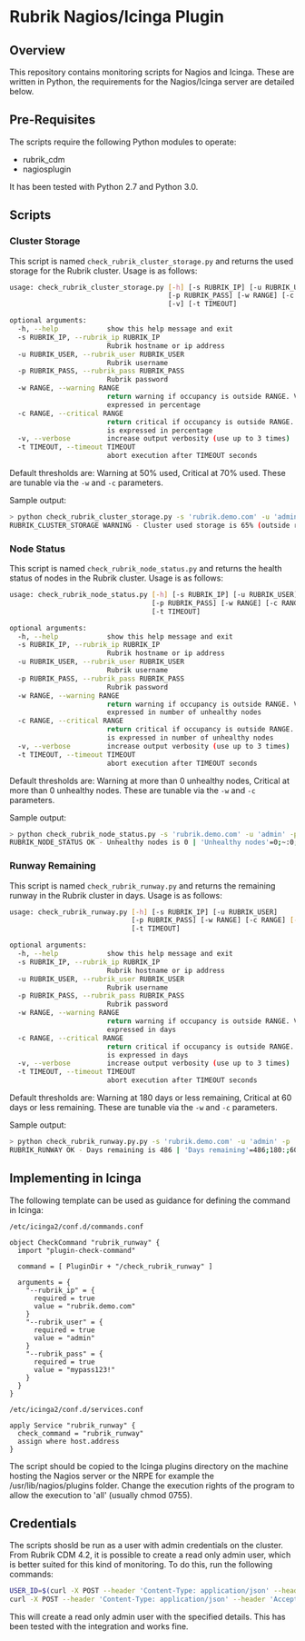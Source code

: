 # Rubrik Nagios/Icinga Plugin

## Overview

This repository contains monitoring scripts for Nagios and Icinga. These are written in Python, the requirements for the Nagios/Icinga server are detailed below.

## Pre-Requisites

The scripts require the following Python modules to operate:

* rubrik_cdm
* nagiosplugin

It has been tested with Python 2.7 and Python 3.0.

## Scripts

### Cluster Storage

This script is named `check_rubrik_cluster_storage.py` and returns the used storage for the Rubrik cluster. Usage is as follows:

```bash
usage: check_rubrik_cluster_storage.py [-h] [-s RUBRIK_IP] [-u RUBRIK_USER]
                                       [-p RUBRIK_PASS] [-w RANGE] [-c RANGE]
                                       [-v] [-t TIMEOUT]

optional arguments:
  -h, --help            show this help message and exit
  -s RUBRIK_IP, --rubrik_ip RUBRIK_IP
                        Rubrik hostname or ip address
  -u RUBRIK_USER, --rubrik_user RUBRIK_USER
                        Rubrik username
  -p RUBRIK_PASS, --rubrik_pass RUBRIK_PASS
                        Rubrik password
  -w RANGE, --warning RANGE
                        return warning if occupancy is outside RANGE. Value is
                        expressed in percentage
  -c RANGE, --critical RANGE
                        return critical if occupancy is outside RANGE. Value
                        is expressed in percentage
  -v, --verbose         increase output verbosity (use up to 3 times)
  -t TIMEOUT, --timeout TIMEOUT
                        abort execution after TIMEOUT seconds
```

Default thresholds are: Warning at 50% used, Critical at 70% used. These are tunable via the `-w` and `-c` parameters.

Sample output:

```bash
> python check_rubrik_cluster_storage.py -s 'rubrik.demo.com' -u 'admin' -p 'mypass123!'
RUBRIK_CLUSTER_STORAGE WARNING - Cluster used storage is 65% (outside range 0:50) | 'Cluster used storage'=65%;50;70;0;100
```

### Node Status

This script is named `check_rubrik_node_status.py` and returns the health status of nodes in the Rubrik cluster. Usage is as follows:

```bash
usage: check_rubrik_node_status.py [-h] [-s RUBRIK_IP] [-u RUBRIK_USER]
                                   [-p RUBRIK_PASS] [-w RANGE] [-c RANGE] [-v]
                                   [-t TIMEOUT]

optional arguments:
  -h, --help            show this help message and exit
  -s RUBRIK_IP, --rubrik_ip RUBRIK_IP
                        Rubrik hostname or ip address
  -u RUBRIK_USER, --rubrik_user RUBRIK_USER
                        Rubrik username
  -p RUBRIK_PASS, --rubrik_pass RUBRIK_PASS
                        Rubrik password
  -w RANGE, --warning RANGE
                        return warning if occupancy is outside RANGE. Value is
                        expressed in number of unhealthy nodes
  -c RANGE, --critical RANGE
                        return critical if occupancy is outside RANGE. Value
                        is expressed in number of unhealthy nodes
  -v, --verbose         increase output verbosity (use up to 3 times)
  -t TIMEOUT, --timeout TIMEOUT
                        abort execution after TIMEOUT seconds
```

Default thresholds are: Warning at more than 0 unhealthy nodes, Critical at more than 0 unhealthy nodes. These are tunable via the `-w` and `-c` parameters.

Sample output:

```bash
> python check_rubrik_node_status.py -s 'rubrik.demo.com' -u 'admin' -p 'mypass123!'
RUBRIK_NODE_STATUS OK - Unhealthy nodes is 0 | 'Unhealthy nodes'=0;~:0;~:0;0
```

### Runway Remaining

This script is named `check_rubrik_runway.py` and returns the remaining runway in the Rubrik cluster in days. Usage is as follows:

```bash
usage: check_rubrik_runway.py [-h] [-s RUBRIK_IP] [-u RUBRIK_USER]
                              [-p RUBRIK_PASS] [-w RANGE] [-c RANGE] [-v]
                              [-t TIMEOUT]

optional arguments:
  -h, --help            show this help message and exit
  -s RUBRIK_IP, --rubrik_ip RUBRIK_IP
                        Rubrik hostname or ip address
  -u RUBRIK_USER, --rubrik_user RUBRIK_USER
                        Rubrik username
  -p RUBRIK_PASS, --rubrik_pass RUBRIK_PASS
                        Rubrik password
  -w RANGE, --warning RANGE
                        return warning if occupancy is outside RANGE. Value is
                        expressed in days
  -c RANGE, --critical RANGE
                        return critical if occupancy is outside RANGE. Value
                        is expressed in days
  -v, --verbose         increase output verbosity (use up to 3 times)
  -t TIMEOUT, --timeout TIMEOUT
                        abort execution after TIMEOUT seconds
```

Default thresholds are: Warning at 180 days or less remaining, Critical at 60 days or less remaining. These are tunable via the `-w` and `-c` parameters.


Sample output:

```bash
> python check_rubrik_runway.py.py -s 'rubrik.demo.com' -u 'admin' -p 'mypass123!'
RUBRIK_RUNWAY OK - Days remaining is 486 | 'Days remaining'=486;180:;60:;0
```

## Implementing in Icinga

The following template can be used as guidance for defining the command in Icinga:

`/etc/icinga2/conf.d/commands.conf`

```
object CheckCommand "rubrik_runway" {
  import "plugin-check-command"

  command = [ PluginDir + "/check_rubrik_runway" ]

  arguments = {
    "--rubrik_ip" = {
      required = true
      value = "rubrik.demo.com"
    }
    "--rubrik_user" = {
      required = true
      value = "admin"
    }
    "--rubrik_pass" = {
      required = true
      value = "mypass123!"
    }
  }
}
```

`/etc/icinga2/conf.d/services.conf`

```
apply Service "rubrik_runway" {
  check_command = "rubrik_runway"
  assign where host.address
}
```

The script should be copied to the Icinga plugins directory on the machine hosting the Nagios server or the NRPE for example the /usr/lib/nagios/plugins folder. Change the execution rights of the program to allow the execution to 'all' (usually chmod 0755).

## Credentials

The scripts shosld be run as a user with admin credentials on the cluster. From Rubrik CDM 4.2, it is possible to create a read only admin user, which is better suited for this kind of monitoring. To do this, run the following commands:

```bash
USER_ID=$(curl -X POST --header 'Content-Type: application/json' --header 'Accept: application/json' -d '{"username":"readonlyadmin","password":"NotAPa$5123!!!","emailAddress":"readonlyadmin@rubrik.demo"}' 'https://rubrik.demo.com/api/internal/user' -k -u 'admin:NotAPa$5123!!!' -s | jq -r '.id')
curl -X POST --header 'Content-Type: application/json' --header 'Accept: application/json' -d $(echo '{"principals":["'$USER_ID'"],"privileges":{"basic":["Global:::All"]}}') 'https://rubrik.demo.com/api/internal/authorization/role/read_only_admin' -k -u 'admin:NotAPa$5123!!!' -s | jq
```

This will create a read only admin user with the specified details. This has been tested with the integration and works fine.
